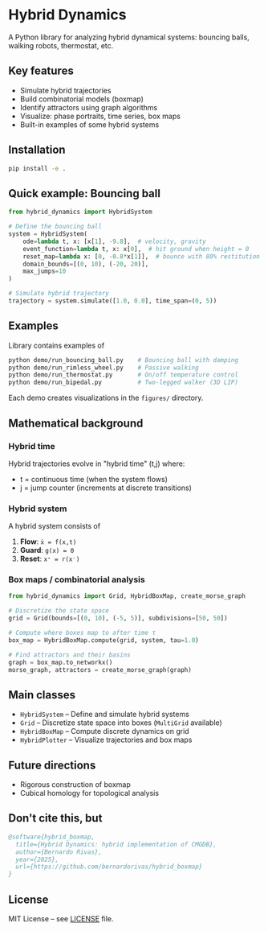 # Hybrid Dynamics

A Python library for analyzing hybrid dynamical systems: bouncing balls, walking robots, thermostat, etc.

## Key features

- Simulate hybrid trajectories
- Build combinatorial models (boxmap)
- Identify attractors using graph algorithms
- Visualize: phase portraits, time series, box maps
- Built-in examples of some hybrid systems

## Installation

```bash
pip install -e .
```

## Quick example: Bouncing ball

```python
from hybrid_dynamics import HybridSystem

# Define the bouncing ball
system = HybridSystem(
    ode=lambda t, x: [x[1], -9.8],  # velocity, gravity
    event_function=lambda t, x: x[0],  # hit ground when height = 0
    reset_map=lambda x: [0, -0.8*x[1]],  # bounce with 80% restitution
    domain_bounds=[(0, 10), (-20, 20)],
    max_jumps=10
)

# Simulate hybrid trajectory
trajectory = system.simulate([1.0, 0.0], time_span=(0, 5))
```

## Examples

Library contains examples of 

```bash
python demo/run_bouncing_ball.py    # Bouncing ball with damping
python demo/run_rimless_wheel.py    # Passive walking
python demo/run_thermostat.py       # On/off temperature control
python demo/run_bipedal.py          # Two-legged walker (3D LIP)
```

Each demo creates visualizations in the `figures/` directory.

## Mathematical background

### Hybrid time
Hybrid trajectories evolve in "hybrid time" (t,j) where:
- t = continuous time (when the system flows)
- j = jump counter (increments at discrete transitions)

### Hybrid system
A hybrid system consists of
1. **Flow**: `ẋ = f(x,t)`
2. **Guard**: `g(x) = 0` 
3. **Reset**: `x⁺ = r(x⁻)` 

### Box maps / combinatorial analysis

```python
from hybrid_dynamics import Grid, HybridBoxMap, create_morse_graph

# Discretize the state space
grid = Grid(bounds=[(0, 10), (-5, 5)], subdivisions=[50, 50])

# Compute where boxes map to after time τ
box_map = HybridBoxMap.compute(grid, system, tau=1.0)

# Find attractors and their basins
graph = box_map.to_networkx()
morse_graph, attractors = create_morse_graph(graph)
```

## Main classes

- `HybridSystem` – Define and simulate hybrid systems
- `Grid` – Discretize state space into boxes  (`MultiGrid` available)
- `HybridBoxMap` – Compute discrete dynamics on grid
- `HybridPlotter` – Visualize trajectories and box maps

## Future directions

- Rigorous construction of boxmap
- Cubical homology for topological analysis

## Don't cite this, but

```bibtex
@software{hybrid_boxmap,
  title={Hybrid Dynamics: hybrid implementation of CMGDB},
  author={Bernardo Rivas},
  year={2025},
  url={https://github.com/bernardorivas/hybrid_boxmap}
}
```

## License

MIT License – see [LICENSE](LICENSE) file.